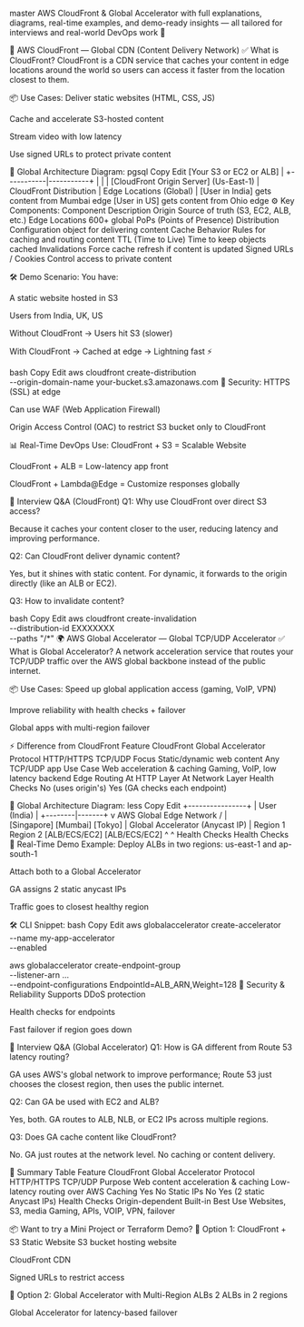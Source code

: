  master AWS CloudFront & Global Accelerator with full explanations, diagrams, real-time examples, and demo-ready insights — all tailored for interviews and real-world DevOps work 🚀

🧊 AWS CloudFront — Global CDN (Content Delivery Network)
✅ What is CloudFront?
CloudFront is a CDN service that caches your content in edge locations around the world so users can access it faster from the location closest to them.

📦 Use Cases:
Deliver static websites (HTML, CSS, JS)

Cache and accelerate S3-hosted content

Stream video with low latency

Use signed URLs to protect private content

📍 Global Architecture Diagram:
pgsql
Copy
Edit
          [Your S3 or EC2 or ALB]
                    |
        +-----------|-----------+
        |           |           |
 [CloudFront Origin Server] (Us-East-1)
        |
  CloudFront Distribution
        |
    Edge Locations (Global)
        |
  [User in India] gets content from Mumbai edge
  [User in US] gets content from Ohio edge
⚙️ Key Components:
Component	Description
Origin	Source of truth (S3, EC2, ALB, etc.)
Edge Locations	600+ global PoPs (Points of Presence)
Distribution	Configuration object for delivering content
Cache Behavior	Rules for caching and routing content
TTL (Time to Live)	Time to keep objects cached
Invalidations	Force cache refresh if content is updated
Signed URLs / Cookies	Control access to private content

🛠️ Demo Scenario:
You have:

A static website hosted in S3

Users from India, UK, US

Without CloudFront → Users hit S3 (slower)

With CloudFront → Cached at edge → Lightning fast ⚡

bash
Copy
Edit
aws cloudfront create-distribution \
  --origin-domain-name your-bucket.s3.amazonaws.com
🔐 Security:
HTTPS (SSL) at edge

Can use WAF (Web Application Firewall)

Origin Access Control (OAC) to restrict S3 bucket only to CloudFront

📊 Real-Time DevOps Use:
CloudFront + S3 = Scalable Website

CloudFront + ALB = Low-latency app front

CloudFront + Lambda@Edge = Customize responses globally

💬 Interview Q&A (CloudFront)
Q1: Why use CloudFront over direct S3 access?

Because it caches your content closer to the user, reducing latency and improving performance.

Q2: Can CloudFront deliver dynamic content?

Yes, but it shines with static content. For dynamic, it forwards to the origin directly (like an ALB or EC2).

Q3: How to invalidate content?

bash
Copy
Edit
aws cloudfront create-invalidation \
  --distribution-id EXXXXXXX \
  --paths "/*"
🌍 AWS Global Accelerator — Global TCP/UDP Accelerator
✅ What is Global Accelerator?
A network acceleration service that routes your TCP/UDP traffic over the AWS global backbone instead of the public internet.

📦 Use Cases:
Speed up global application access (gaming, VoIP, VPN)

Improve reliability with health checks + failover

Global apps with multi-region failover

⚡ Difference from CloudFront
Feature	CloudFront	Global Accelerator
Protocol	HTTP/HTTPS	TCP/UDP
Focus	Static/dynamic web content	Any TCP/UDP app
Use Case	Web acceleration & caching	Gaming, VoIP, low latency backend
Edge Routing	At HTTP Layer	At Network Layer
Health Checks	No (uses origin's)	Yes (GA checks each endpoint)

📍 Global Architecture Diagram:
less
Copy
Edit
          +----------------+
          |   User (India) |
          +--------|-------+
                   v
        AWS Global Edge Network
          /        |        \
    [Singapore] [Mumbai] [Tokyo]
           |
        Global Accelerator (Anycast IP)
           |
     Region 1       Region 2
   [ALB/ECS/EC2]   [ALB/ECS/EC2]
       ^               ^
   Health Checks   Health Checks
🧪 Real-Time Demo Example:
Deploy ALBs in two regions: us-east-1 and ap-south-1

Attach both to a Global Accelerator

GA assigns 2 static anycast IPs

Traffic goes to closest healthy region

🛠️ CLI Snippet:
bash
Copy
Edit
aws globalaccelerator create-accelerator \
  --name my-app-accelerator \
  --enabled

aws globalaccelerator create-endpoint-group \
  --listener-arn ... \
  --endpoint-configurations EndpointId=ALB_ARN,Weight=128
🔐 Security & Reliability
Supports DDoS protection

Health checks for endpoints

Fast failover if region goes down

💬 Interview Q&A (Global Accelerator)
Q1: How is GA different from Route 53 latency routing?

GA uses AWS's global network to improve performance; Route 53 just chooses the closest region, then uses the public internet.

Q2: Can GA be used with EC2 and ALB?

Yes, both. GA routes to ALB, NLB, or EC2 IPs across multiple regions.

Q3: Does GA cache content like CloudFront?

No. GA just routes at the network level. No caching or content delivery.

🔁 Summary Table
Feature	CloudFront	Global Accelerator
Protocol	HTTP/HTTPS	TCP/UDP
Purpose	Web content acceleration & caching	Low-latency routing over AWS
Caching	Yes	No
Static IPs	No	Yes (2 static Anycast IPs)
Health Checks	Origin-dependent	Built-in
Best Use	Websites, S3, media	Gaming, APIs, VOIP, VPN, failover

📦 Want to try a Mini Project or Terraform Demo?
🔹 Option 1: CloudFront + S3 Static Website
S3 bucket hosting website

CloudFront CDN

Signed URLs to restrict access

🔹 Option 2: Global Accelerator with Multi-Region ALBs
2 ALBs in 2 regions

Global Accelerator for latency-based failover
